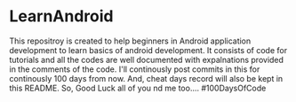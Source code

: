 # LearnAndroid
This repositroy is created to help beginners in Android application development to learn basics of android development.
 It consists of code for tutorials and all the codes are well documented with expalnations provided in the comments of the code.
I'll continously post commits in this for continously 100 days from now.
And, cheat days record will also be kept in this README.
So, Good Luck all of you nd me too.... 
#100DaysOfCode 
